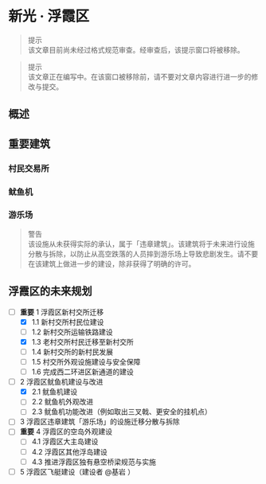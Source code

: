 # 新光 · 浮霞区

> 提示  
  该文章目前尚未经过格式规范审查。经审查后，该提示窗口将被移除。

> 提示  
  该文章正在编写中。在该窗口被移除前，请不要对文章内容进行进一步的修改与提交。

## 概述

## 重要建筑

### 村民交易所

### 鱿鱼机

### 游乐场

> 警告  
  该设施从未获得实际的承认，属于「违章建筑」。该建筑将于未来进行设施分散与拆除，以防止从高空跌落的人员摔到游乐场上导致悲剧发生。请不要在该建筑上做进一步的建设，除非获得了明确的许可。

## 浮霞区的未来规划

- [ ] **重要** 1 浮霞区新村交所迁移
  - [x] 1.1 新村交所村民位建设
  - [ ] 1.2 新村交所运输铁路建设
  - [x] 1.3 老村交所村民迁移至新村交所
  - [ ] 1.4 新村交所的新村民发展
  - [ ] 1.5 村交所外观设施建设与安全保障
  - [ ] 1.6 完成西二环进区新通道的建设

- [ ] 2 浮霞区鱿鱼机建设与改进
  - [x] 2.1 鱿鱼机建设
  - [ ] 2.2 鱿鱼机外观改进
  - [ ] 2.3 鱿鱼机功能改进（例如取出三叉戟、更安全的挂机点）
- [ ] 3 浮霞区违章建筑「游乐场」的设施迁移分散与拆除
- [ ] **重要** 4 浮霞区的空岛外观建设
  - [ ] 4.1 浮霞区大主岛建设
  - [ ] 4.2 浮霞区其他浮岛建设
  - [ ] 4.3 推进浮霞区独有悬空桥梁规范与实施
- [ ] 5 浮霞区飞艇建设（建设者 @基岩 ）
